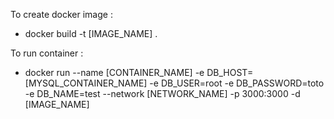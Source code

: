 To create docker image : 

-   docker build -t [IMAGE_NAME] .

To run container : 

-   docker run --name [CONTAINER_NAME] -e DB_HOST=[MYSQL_CONTAINER_NAME] -e DB_USER=root -e DB_PASSWORD=toto -e DB_NAME=test --network [NETWORK_NAME] -p 3000:3000 -d [IMAGE_NAME]
